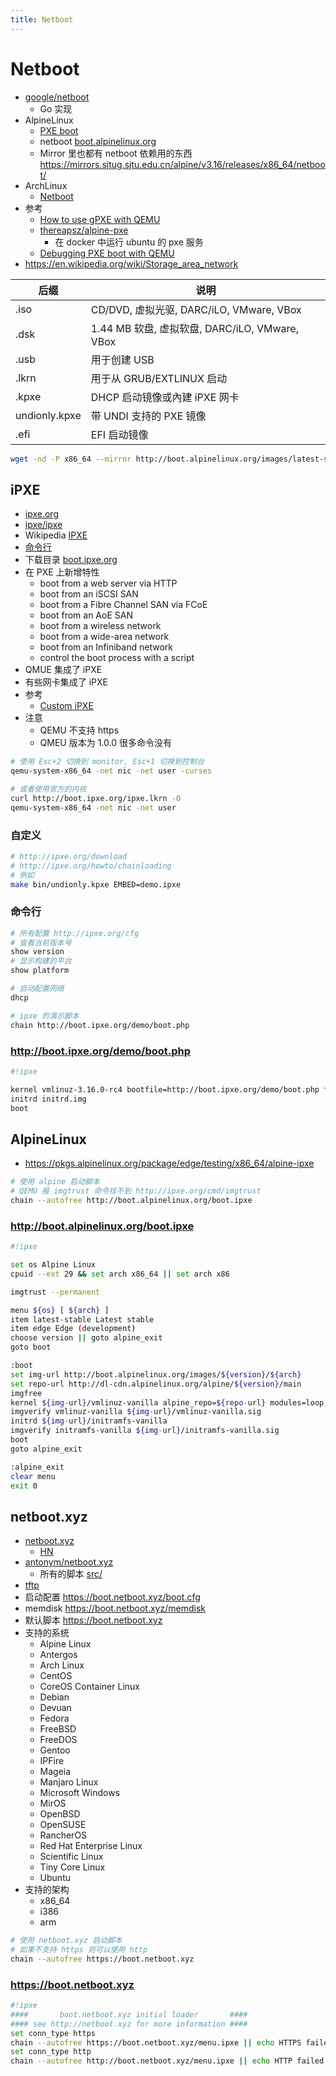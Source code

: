 ```yaml
---
title: Netboot
---
```


# Netboot

- [google/netboot](https://github.com/google/netboot)
  - Go 实现
- AlpineLinux
  - [PXE boot](https://wiki.alpinelinux.org/wiki/PXE_boot)
  - netboot [boot.alpinelinux.org](http://boot.alpinelinux.org/)
  - Mirror 里也都有 netboot 依赖用的东西 https://mirrors.sjtug.sjtu.edu.cn/alpine/v3.16/releases/x86_64/netboot/
- ArchLinux
  - [Netboot](https://wiki.archlinux.org/index.php/Netboot)
- 参考
  - [How to use gPXE with QEMU](http://etherboot.org/wiki/qemu)
  - [thereapsz/alpine-pxe](https://github.com/thereapsz/alpine-pxe)
    - 在 docker 中运行 ubuntu 的 pxe 服务
  - [Debugging PXE boot with QEMU](http://www.saminiir.com/debugging-pxe-boot/)
- https://en.wikipedia.org/wiki/Storage_area_network

| 后缀          | 说明                                           |
| ------------- | ---------------------------------------------- |
| .iso          | CD/DVD, 虚拟光驱, DARC/iLO, VMware, VBox       |
| .dsk          | 1.44 MB 软盘, 虚拟软盘, DARC/iLO, VMware, VBox |
| .usb          | 用于创建 USB                                   |
| .lkrn         | 用于从 GRUB/EXTLINUX 启动                      |
| .kpxe         | DHCP 启动镜像或內建 iPXE 网卡                  |
| undionly.kpxe | 带 UNDI 支持的 PXE 镜像                        |
| .efi          | EFI 启动镜像                                   |

```bash
wget -nd -P x86_64 --mirror http://boot.alpinelinux.org/images/latest-stable/x86_64/
```

## iPXE

- [ipxe.org](http://ipxe.org)
- [ipxe/ipxe](https://github.com/ipxe/ipxe)
- Wikipedia [IPXE](https://en.wikipedia.org/wiki/IPXE)
- [命令行](http://ipxe.org/cmd)
- 下载目录 [boot.ipxe.org](http://boot.ipxe.org/)
- 在 PXE 上新增特性
  - boot from a web server via HTTP
  - boot from an iSCSI SAN
  - boot from a Fibre Channel SAN via FCoE
  - boot from an AoE SAN
  - boot from a wireless network
  - boot from a wide-area network
  - boot from an Infiniband network
  - control the boot process with a script
- QMUE 集成了 iPXE
- 有些网卡集成了 iPXE
- 参考
  - [Custom iPXE](https://help.packet.net/technical/infrastructure/custom-ipxe)
- 注意
  - QEMU 不支持 https
  - QMEU 版本为 1.0.0 很多命令没有

```bash
# 使用 Esc+2 切换到 monitor, Esc+1 切换到控制台
qemu-system-x86_64 -net nic -net user -curses

# 或者使用官方的内核
curl http://boot.ipxe.org/ipxe.lkrn -O
qemu-system-x86_64 -net nic -net user
```

### 自定义

```bash
# http://ipxe.org/download
# http://ipxe.org/howto/chainloading
# 例如
make bin/undionly.kpxe EMBED=demo.ipxe
```

### 命令行

```bash
# 所有配置 http://ipxe.org/cfg
# 查看当前版本号
show version
# 显示构建的平台
show platform

# 自动配置网络
dhcp

# ipxe 的演示脚本
chain http://boot.ipxe.org/demo/boot.php
```

### http://boot.ipxe.org/demo/boot.php

```bash
#!ipxe

kernel vmlinuz-3.16.0-rc4 bootfile=http://boot.ipxe.org/demo/boot.php fastboot initrd=initrd.img
initrd initrd.img
boot
```

## AlpineLinux

- https://pkgs.alpinelinux.org/package/edge/testing/x86_64/alpine-ipxe

```bash
# 使用 alpine 启动脚本
# QEMU 报 imgtrust 命令找不到 http://ipxe.org/cmd/imgtrust
chain --autofree http://boot.alpinelinux.org/boot.ipxe
```

### http://boot.alpinelinux.org/boot.ipxe

```bash
#!ipxe

set os Alpine Linux
cpuid --ext 29 && set arch x86_64 || set arch x86

imgtrust --permanent

menu ${os} [ ${arch} ]
item latest-stable Latest stable
item edge Edge (development)
choose version || goto alpine_exit
goto boot

:boot
set img-url http://boot.alpinelinux.org/images/${version}/${arch}
set repo-url http://dl-cdn.alpinelinux.org/alpine/${version}/main
imgfree
kernel ${img-url}/vmlinuz-vanilla alpine_repo=${repo-url} modules=loop,squashfs modloop=${img-url}/modloop-vanilla quiet nomodeset
imgverify vmlinuz-vanilla ${img-url}/vmlinuz-vanilla.sig
initrd ${img-url}/initramfs-vanilla
imgverify initramfs-vanilla ${img-url}/initramfs-vanilla.sig
boot
goto alpine_exit

:alpine_exit
clear menu
exit 0
```

## netboot.xyz

- [netboot.xyz](https://netboot.xyz/)
  - [HN](https://news.ycombinator.com/item?id=10923460)
- [antonym/netboot.xyz](https://github.com/antonym/netboot.xyz)
  - 所有的脚本 [src/](https://github.com/antonym/netboot.xyz/tree/master/src)
- [tftp](https://netboot.xyz/booting/tftp/)
- 启动配置 https://boot.netboot.xyz/boot.cfg
- memdisk https://boot.netboot.xyz/memdisk
- 默认脚本 https://boot.netboot.xyz
- 支持的系统
  - Alpine Linux
  - Antergos
  - Arch Linux
  - CentOS
  - CoreOS Container Linux
  - Debian
  - Devuan
  - Fedora
  - FreeBSD
  - FreeDOS
  - Gentoo
  - IPFire
  - Mageia
  - Manjaro Linux
  - Microsoft Windows
  - MirOS
  - OpenBSD
  - OpenSUSE
  - RancherOS
  - Red Hat Enterprise Linux
  - Scientific Linux
  - Tiny Core Linux
  - Ubuntu
- 支持的架构
  - x86_64
  - i386
  - arm

```bash
# 使用 netboot.xyz 启动脚本
# 如果不支持 https 则可以使用 http
chain --autofree https://boot.netboot.xyz
```

### https://boot.netboot.xyz

```bash
#!ipxe
####       boot.netboot.xyz initial loader       ####
#### see http://netboot.xyz for more information ####
set conn_type https
chain --autofree https://boot.netboot.xyz/menu.ipxe || echo HTTPS failed... attempting HTTP...
set conn_type http
chain --autofree http://boot.netboot.xyz/menu.ipxe || echo HTTP failed, localbooting...
```
